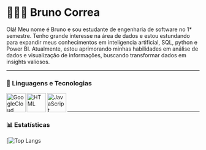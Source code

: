 # 👩🏻‍💻 Bruno Correa

Olá! Meu nome é Bruno e sou estudante de engenharia de software no 1* semestre. Tenho grande interesse na área de dados e estou estundando para expandir meus conhecimentos em inteligencia artificial, SQL, python e Power BI. Atualmente, estou aprimorando minhas habilidades em análise de dados e visualização de informações, buscando transformar dados em insights valiosos.

---
### 🤖 Linguagens e Tecnologias

<img 
   align="left" 
   alt="GoogleCloud"
   title="GoogleCloud" 
   width="50px"      
   src="https://cdn.jsdelivr.net/gh/devicons/devicon@latest/icons/googlecloud/googlecloud-original.svg" 
   />
<img 
    align="left" 
    alt="HTML"
    title="HTML" 
    width="50px" 
    src="https://cdn.jsdelivr.net/gh/devicons/devicon@latest/icons/html5/html5-original.svg" 
/>
<img 
    align="left" 
    alt="JavaScript" 
    title="JavaScript"
    width="50px" 
    src="https://cdn.jsdelivr.net/gh/devicons/devicon@latest/icons/javascript/javascript-original.svg" 
/>

</br>
</br>

---
### 📊 Estatísticas  

[![Top Langs](https://github-readme-stats.vercel.app/api/top-langs/?username=Brun1oo&theme=tokyonight&layout=compact)
